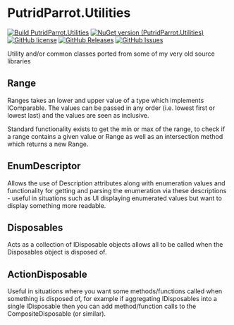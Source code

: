 # PutridParrot.Utilities

[![Build PutridParrot.Utilities](https://github.com/putridparrot/PutridParrot.Utilities/actions/workflows/dotnet-core.yml/badge.svg)](https://github.com/putridparrot/PutridParrot.Utilities/actions/workflows/dotnet-core.yml)
[![NuGet version (PutridParrot.Utilities)](https://img.shields.io/nuget/v/PutridParrot.Utilities.svg?style=flat-square)](https://www.nuget.org/packages/PutridParrot.Utilities/)
[![GitHub license](https://img.shields.io/badge/license-MIT-blue.svg)](https://github.com/putridparrot/PutridParrot.Utilities/blob/master/LICENSE.md)
[![GitHub Releases](https://img.shields.io/github/release/putridparrot/PutridParrot.Utilities.svg)](https://github.com/putridparrot/PutridParrot.Utilities/releases)
[![GitHub Issues](https://img.shields.io/github/issues/putridparrot/PutridParrot.Utilities.svg)](https://github.com/putridparrot/PutridParrot.Utilities/issues)

Utility and/or common classes ported from some of my very old source libraries

## Range

Ranges takes an lower and upper value of a type which implements IComparable<T>. The values
can be passed in any order (i.e. lowest first or lowest last) and the values are seen as
inclusive.

Standard functionality exists to get the min or max of the range, to check if a range contains
a given value or Range as well as an intersection method which returns a new Range.

## EnumDescriptor

Allows the use of Description attributes along with enumeration values and functionality
for getting and parsing the enumeration via these descriptions - useful in situations such
as UI displaying enumerated values but want to display something more readable.

## Disposables

Acts as a collection of IDisposable objects allows all to be called when the Disposables object
is disposed of.

## ActionDisposable

Useful in situations where you want some methods/functions called when something is disposed of, for example if aggregating IDisposables into a single IDisposable then you can add method/function calls to the CompositeDisposable (or similar).